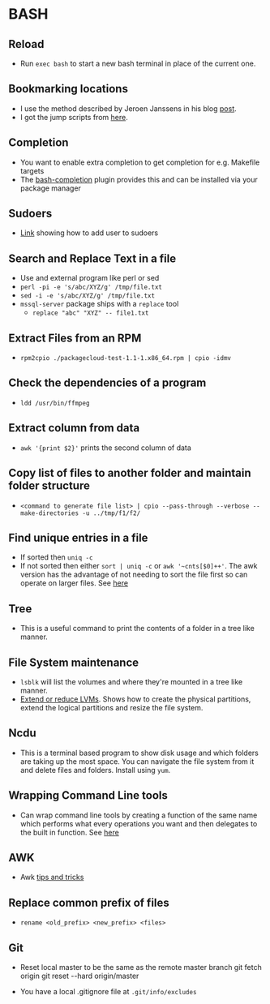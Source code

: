 # BASH

## Reload

* Run `exec bash` to start a new bash terminal in place of the current one.

## Bookmarking locations

* I use the method described by Jeroen Janssens in his blog [post](http://jeroenjanssens.com/2013/08/16/quickly-navigate-your-filesystem-from-the-command-line.html).
* I got the jump scripts from [here](https://github.com/neuhalje/homesick-bash-mark_jump/blob/master/home/.bashrc-plugin.bash-jump.d/common/plugin.conf).

## Completion

* You want to enable extra completion to get completion for e.g. Makefile targets
* The [bash-completion](https://github.com/scop/bash-completion) plugin provides this and can be installed via your package manager

## Sudoers

* [Link](http://askubuntu.com/questions/7477/how-can-i-add-a-new-user-as-sudoer-using-the-command-line?newreg=069e40909cc04369bfdbfcaec0afadd7) showing how to add user to sudoers

## Search and Replace Text in a file

* Use and external program like perl or sed
* `perl -pi -e 's/abc/XYZ/g' /tmp/file.txt`
* `sed -i -e 's/abc/XYZ/g' /tmp/file.txt`
* `mssql-server` package ships with a `replace` tool
    - `replace "abc" "XYZ" -- file1.txt`

## Extract Files from an RPM

* `rpm2cpio ./packagecloud-test-1.1-1.x86_64.rpm | cpio -idmv`

## Check the dependencies of a program

* `ldd /usr/bin/ffmpeg`

## Extract column from data

* `awk '{print $2}'` prints the second column of data

## Copy list of files to another folder and maintain folder structure

* `<command to generate file list> | cpio --pass-through --verbose --make-directories -u ../tmp/f1/f2/`

## Find unique entries in a file

* If sorted then `uniq -c`
* If not sorted then either `sort | uniq -c` or `awk '~cnts[$0]++'`. The awk version has the advantage of not needing to sort the file first so can operate on larger files. See [here](http://blog.jpalardy.com/posts/unsorted-uniq/)

## Tree

* This is a useful command to print the contents of a folder in a tree like manner.

## File System maintenance

* `lsblk` will list the volumes and where they're mounted in a tree like manner.
* [Extend or reduce LVMs](https://www.tecmint.com/extend-and-reduce-lvms-in-linux/). Shows how to create the physical partitions, extend the logical partitions and resize the file system.

## Ncdu

* This is a terminal based program to show disk usage and which folders are taking up the most space. You can navigate the file system from it and delete files and folders. Install using `yum`.

## Wrapping Command Line tools

* Can wrap command line tools by creating a function of the same name which performs what every operations you want and then delegates to the built in function. See [here](http://blog.jpalardy.com/posts/wrapping-command-line-tools/)

## AWK

* Awk [tips and tricks](http://blog.jpalardy.com/posts/my-best-awk-tricks/)

## Replace common prefix of files

* `rename <old_prefix> <new_prefix> <files>`

## Git

* Reset local master to be the same as the remote master branch
    git fetch origin
    git reset --hard origin/master

* You have a local .gitignore file at `.git/info/excludes`